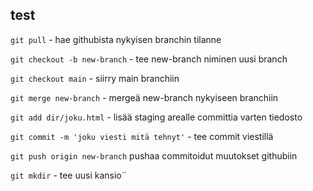 ## test


`git pull` - hae githubista nykyisen branchin tilanne

`git checkout -b new-branch` - tee new-branch niminen uusi branch

`git checkout main` - siirry main branchiin

`git merge new-branch` - mergeä new-branch nykyiseen branchiin

`git add dir/joku.html` - lisää staging arealle committia varten tiedosto

`git commit -m 'joku viesti mitä tehnyt'` - tee commit viestillä

`git push origin new-branch` pushaa commitoidut muutokset githubiin

`git mkdir` - tee uusi kansio¨
